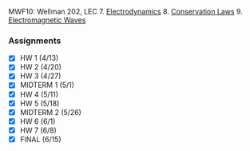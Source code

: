 MWF10: Wellman 202, LEC
7. [Electrodynamics](../Notes/Electrodynamics.md)
8. [Conservation Laws](../Notes/Conservation%20Laws.md)
9. [Electromagnetic Waves](../Notes/Electromagnetic%20Waves.md)
### Assignments
- [x] HW 1 (4/13)
- [x] HW 2 (4/20)
- [x] HW 3 (4/27)
- [x] MIDTERM 1 (5/1)
- [x] HW 4 (5/11)
- [x] HW 5 (5/18)
- [x] MIDTERM 2 (5/26)
- [x] HW 6 (6/1)
- [x] HW 7 (6/8)
- [x] FINAL (6/15)